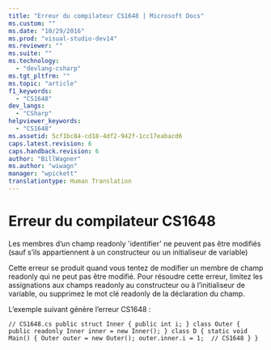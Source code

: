 ```yaml
---
title: "Erreur du compilateur CS1648 | Microsoft Docs"
ms.custom: ""
ms.date: "10/29/2016"
ms.prod: "visual-studio-dev14"
ms.reviewer: ""
ms.suite: ""
ms.technology: 
  - "devlang-csharp"
ms.tgt_pltfrm: ""
ms.topic: "article"
f1_keywords: 
  - "CS1648"
dev_langs: 
  - "CSharp"
helpviewer_keywords: 
  - "CS1648"
ms.assetid: 5cf1bc84-cd18-4df2-942f-1cc17eabacd6
caps.latest.revision: 6
caps.handback.revision: 6
author: "BillWagner"
ms.author: "wiwagn"
manager: "wpickett"
translationtype: Human Translation
---
```

# Erreur du compilateur CS1648
Les membres d’un champ readonly 'identifier' ne peuvent pas être modifiés \(sauf s’ils appartiennent à un constructeur ou un initialiseur de variable\)  
  
 Cette erreur se produit quand vous tentez de modifier un membre de champ readonly qui ne peut pas être modifié. Pour résoudre cette erreur, limitez les assignations aux champs readonly au constructeur ou à l’initialiseur de variable, ou supprimez le mot clé readonly de la déclaration du champ.  
  
 L’exemple suivant génère l’erreur CS1648 :  
  
```  
// CS1648.cs public struct Inner { public int i; } class Outer { public readonly Inner inner = new Inner(); } class D { static void Main() { Outer outer = new Outer(); outer.inner.i = 1;  // CS1648 } }  
```